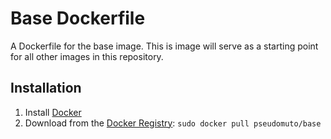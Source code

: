 # Base Dockerfile

A Dockerfile for the base image. This is image will serve as a starting point for all other images
in this repository.

## Installation

1. Install [Docker]
2. Download from the [Docker Registry]: `sudo docker pull pseudomuto/base`

[Docker]: https://www.docker.io/
[Docker Registry]: https://registry.hub.docker.com/
